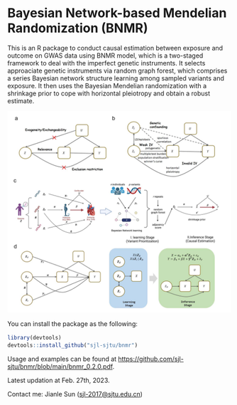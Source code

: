 # Bayesian Network-based Mendelian Randomization (BNMR)
This is an R package to conduct causal estimation between exposure and outcome on GWAS data using BNMR model, which is a two-staged framework to deal with the imperfect genetic instruments. It selects approaciate genetic instruments via random graph forest, which comprises a series Bayesian network structure learning among sampled variants and exposure. It then uses the Bayesian Mendelian randomization with a shrinkage prior to cope with horizontal pleiotropy and obtain a robust estimate. 

![image](https://github.com/sjl-sjtu/bnmr/blob/main/FIG/overview.jpg)

You can install the package as the following:
```R
library(devtools)
devtools::install_github("sjl-sjtu/bnmr")
```

Usage and examples can be found at https://github.com/sjl-sjtu/bnmr/blob/main/bnmr_0.2.0.pdf.

Latest updation at Feb. 27th, 2023.

Contact me: Jianle Sun (sjl-2017@sjtu.edu.cn)
